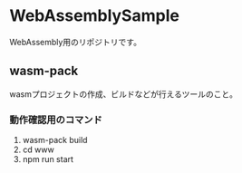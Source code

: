 # WebAssemblySample
WebAssembly用のリポジトリです。

## wasm-pack
wasmプロジェクトの作成、ビルドなどが行えるツールのこと。

### 動作確認用のコマンド
1. wasm-pack build  
2. cd www  
3. npm run start
